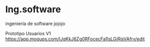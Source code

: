 # Ing.software
ingeniería  de software jojojo

Prototipo Usuarios V1
https://app.moqups.com/IJqKkJ6Zg0RFocecFa1lsLGiRjsVAfrv/edit
